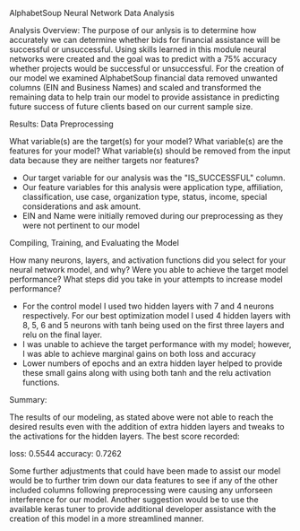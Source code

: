 AlphabetSoup Neural Network Data Analysis

Analysis Overview:
The purpose of our anlysis is to determine how accurately we can determine whether bids for financial assistance will be successful or unsuccessful. Using skills learned in this module neural networks were created and the goal was to predict with a 75% accuracy whether projects would be successful or unsuccessful. For the creation of our model we examined AlphabetSoup financial data removed unwanted columns (EIN and Business Names) and scaled and transformed the remaining data to help train our model to provide assistance in predicting future success of future clients based on our current sample size.

Results:
Data Preprocessing

What variable(s) are the target(s) for your model?
What variable(s) are the features for your model?
What variable(s) should be removed from the input data because they are neither targets nor features?

- Our target variable for our analysis was the "IS_SUCCESSFUL" column.
- Our feature variables for this analysis were application type, affiliation, classification, use case, organization type,
status, income, special considerations and ask amount.
- EIN and Name were initially removed during our preprocessing as they were not pertinent to our model

Compiling, Training, and Evaluating the Model

How many neurons, layers, and activation functions did you select for your neural network model, and why?
Were you able to achieve the target model performance?
What steps did you take in your attempts to increase model performance?

- For the control model I used two hidden layers with 7 and 4 neurons respectively. For our best optimization model I used 4 hidden layers with 8, 5, 6 and 5 neurons with tanh being used on the first three layers and relu on the final layer.
- I was unable to achieve the target performance with my model; however, I was able to achieve marginal gains on both loss and accuracy
- Lower numbers of epochs and an extra hidden layer helped to provide these small gains along with using both tanh and the relu activation functions.

Summary:

The results of our modeling, as stated above were not able to reach the desired results even with the addition of extra hidden layers and tweaks to the activations for the hidden layers. The best score recorded:

loss: 0.5544  accuracy: 0.7262

Some further adjustments that could have been made to assist our model would be to further trim down our data features to see if any of the other included columns following preprocessing were causing any unforseen interference for our model. Another suggestion would be to use the available keras tuner to provide additional developer assistance with the creation of this model in a more streamlined manner.
